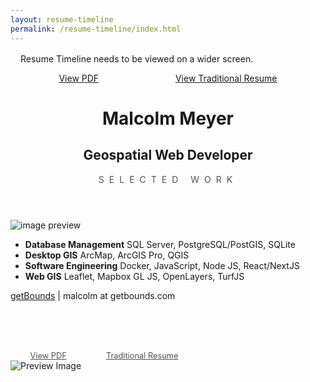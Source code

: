 ```yaml
---
layout: resume-timeline
permalink: /resume-timeline/index.html
---
```


<div class="placeholder" style="margin:1rem">
  <p>
    Resume Timeline needs to be viewed on a wider screen.
  </p>
  <span style="display: flex;justify-content:space-around"><a href="./mmeyer-resume-timeline.pdf">View PDF</a><a href="/resume.html">View Traditional Resume</a></span>
</div>
<div class="resume">
  <header>
    <h1>Malcolm Meyer</h1>
    <span>
    <h2>Geospatial Web Developer</h2>
    <p style="margin: 0.25rem 2.5rem 0;opacity: 0.75;text-transform:uppercase;letter-spacing: 8px;">selected work</p>
    </span>
  </header>
  <aside class="js-preview hidden">
    <img src="" alt="image preview" />
  </aside>
  <aside class="skills">

- **Database Management**
  SQL Server, PostgreSQL/PostGIS, SQLite
- **Desktop GIS**
  ArcMap, ArcGIS Pro, QGIS
- **Software Engineering**
  Docker, JavaScript, Node JS, React/NextJS
- **Web GIS**
Leaflet, Mapbox GL JS, OpenLayers, TurfJS
   </aside>
   <main>
     <div id="work"></div>
     <div id="timeline"></div>
   </main>
   <footer><a href="https://getbounds.com">getBounds</a>&nbsp;| malcolm at getbounds.com</footer>
   <aside style="display:flex;justify-content:space-around;margin-top:5rem;max-width:300px;opacity:0.75;font-size: 0.8rem" class="hidden">
    <a href="/resume-timeline/resume-timeline.pdf">View PDF</a>
    <a href="/resume.html" title="Traditional Resume">Traditional Resume</a>
   </aside>
</div>

<div class="modal" id="preview">
  <a class="modal-overlay" href="#close" aria-label="Close"></a>
  <div class="modal-content">
    <picture>
      <img src="" alt="Preview Image">
    </picture>
    <figcaption></figcaption>
  </div>
</div>
